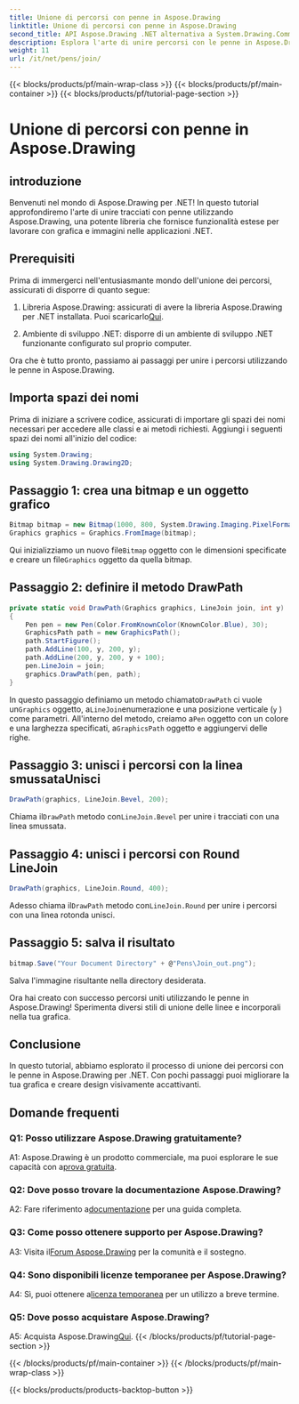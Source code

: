 ```yaml
---
title: Unione di percorsi con penne in Aspose.Drawing
linktitle: Unione di percorsi con penne in Aspose.Drawing
second_title: API Aspose.Drawing .NET alternativa a System.Drawing.Common
description: Esplora l'arte di unire percorsi con le penne in Aspose.Drawing per .NET. Crea grafica straordinaria con le opzioni LineJoin.
weight: 11
url: /it/net/pens/join/
---
```


{{< blocks/products/pf/main-wrap-class >}}
{{< blocks/products/pf/main-container >}}
{{< blocks/products/pf/tutorial-page-section >}}

# Unione di percorsi con penne in Aspose.Drawing

## introduzione

Benvenuti nel mondo di Aspose.Drawing per .NET! In questo tutorial approfondiremo l'arte di unire tracciati con penne utilizzando Aspose.Drawing, una potente libreria che fornisce funzionalità estese per lavorare con grafica e immagini nelle applicazioni .NET.

## Prerequisiti

Prima di immergerci nell'entusiasmante mondo dell'unione dei percorsi, assicurati di disporre di quanto segue:

1.  Libreria Aspose.Drawing: assicurati di avere la libreria Aspose.Drawing per .NET installata. Puoi scaricarlo[Qui](https://releases.aspose.com/drawing/net/).

2. Ambiente di sviluppo .NET: disporre di un ambiente di sviluppo .NET funzionante configurato sul proprio computer.

Ora che è tutto pronto, passiamo ai passaggi per unire i percorsi utilizzando le penne in Aspose.Drawing.

## Importa spazi dei nomi

Prima di iniziare a scrivere codice, assicurati di importare gli spazi dei nomi necessari per accedere alle classi e ai metodi richiesti. Aggiungi i seguenti spazi dei nomi all'inizio del codice:

```csharp
using System.Drawing;
using System.Drawing.Drawing2D;
```

## Passaggio 1: crea una bitmap e un oggetto grafico

```csharp
Bitmap bitmap = new Bitmap(1000, 800, System.Drawing.Imaging.PixelFormat.Format32bppPArgb);
Graphics graphics = Graphics.FromImage(bitmap);
```

 Qui inizializziamo un nuovo file`Bitmap` oggetto con le dimensioni specificate e creare un file`Graphics` oggetto da quella bitmap.

## Passaggio 2: definire il metodo DrawPath

```csharp
private static void DrawPath(Graphics graphics, LineJoin join, int y)
{
    Pen pen = new Pen(Color.FromKnownColor(KnownColor.Blue), 30);
    GraphicsPath path = new GraphicsPath();
    path.StartFigure();
    path.AddLine(100, y, 200, y);
    path.AddLine(200, y, 200, y + 100);
    pen.LineJoin = join;
    graphics.DrawPath(pen, path);
}
```

 In questo passaggio definiamo un metodo chiamato`DrawPath` ci vuole un`Graphics` oggetto, a`LineJoin`enumerazione e una posizione verticale (`y` ) come parametri. All'interno del metodo, creiamo a`Pen` oggetto con un colore e una larghezza specificati, a`GraphicsPath` oggetto e aggiungervi delle righe.

## Passaggio 3: unisci i percorsi con la linea smussataUnisci

```csharp
DrawPath(graphics, LineJoin.Bevel, 200);
```

 Chiama il`DrawPath` metodo con`LineJoin.Bevel` per unire i tracciati con una linea smussata.

## Passaggio 4: unisci i percorsi con Round LineJoin

```csharp
DrawPath(graphics, LineJoin.Round, 400);
```

 Adesso chiama il`DrawPath` metodo con`LineJoin.Round` per unire i percorsi con una linea rotonda unisci.

## Passaggio 5: salva il risultato

```csharp
bitmap.Save("Your Document Directory" + @"Pens\Join_out.png");
```

Salva l'immagine risultante nella directory desiderata.

Ora hai creato con successo percorsi uniti utilizzando le penne in Aspose.Drawing! Sperimenta diversi stili di unione delle linee e incorporali nella tua grafica.

## Conclusione

In questo tutorial, abbiamo esplorato il processo di unione dei percorsi con le penne in Aspose.Drawing per .NET. Con pochi passaggi puoi migliorare la tua grafica e creare design visivamente accattivanti.

## Domande frequenti

### Q1: Posso utilizzare Aspose.Drawing gratuitamente?

 A1: Aspose.Drawing è un prodotto commerciale, ma puoi esplorare le sue capacità con a[prova gratuita](https://releases.aspose.com/).

### Q2: Dove posso trovare la documentazione Aspose.Drawing?

 A2: Fare riferimento a[documentazione](https://reference.aspose.com/drawing/net/) per una guida completa.

### Q3: Come posso ottenere supporto per Aspose.Drawing?

 A3: Visita il[Forum Aspose.Drawing](https://forum.aspose.com/c/diagram/17) per la comunità e il sostegno.

### Q4: Sono disponibili licenze temporanee per Aspose.Drawing?

 A4: Sì, puoi ottenere a[licenza temporanea](https://purchase.aspose.com/temporary-license/) per un utilizzo a breve termine.

### Q5: Dove posso acquistare Aspose.Drawing?

 A5: Acquista Aspose.Drawing[Qui](https://purchase.aspose.com/buy).
{{< /blocks/products/pf/tutorial-page-section >}}

{{< /blocks/products/pf/main-container >}}
{{< /blocks/products/pf/main-wrap-class >}}

{{< blocks/products/products-backtop-button >}}
